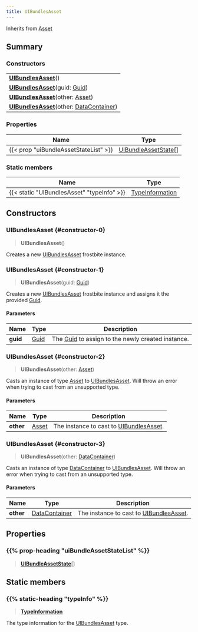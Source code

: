```yaml
---
title: UIBundlesAsset
---
```


Inherits from [Asset](/vext/ref/fb/asset)

## Summary

### Constructors

|  |
| --- |
| **[UIBundlesAsset](#constructor-0)**() |
| **[UIBundlesAsset](#constructor-1)**(guid: [Guid](/vext/ref/shared/type/guid)) |
| **[UIBundlesAsset](#constructor-2)**(other: [Asset](/vext/ref/fb/asset)) |
| **[UIBundlesAsset](#constructor-3)**(other: [DataContainer](/vext/ref/shared/type/datacontainer)) |

### Properties

| Name | Type |
| ---- | ---- |
| {{< prop "uiBundleAssetStateList" >}} | [UIBundleAssetState](/vext/ref/fb/uibundleassetstate)[] |

### Static members

| Name | Type |
| ---- | ---- |
| {{< static "UIBundlesAsset" "typeInfo" >}} | [TypeInformation](/vext/ref/shared/type/typeinformation) |

## Constructors

### UIBundlesAsset {#constructor-0}

> **UIBundlesAsset**()

Creates a new [UIBundlesAsset](/vext/ref/fb/uibundlesasset) frostbite instance.

### UIBundlesAsset {#constructor-1}

> **UIBundlesAsset**(guid: [Guid](/vext/ref/shared/type/guid))

Creates a new [UIBundlesAsset](/vext/ref/fb/uibundlesasset) frostbite instance and assigns it the provided [Guid](/vext/ref/shared/type/guid).

#### Parameters

| Name | Type | Description |
| ---- | ---- | ----------- |
| **guid** | [Guid](/vext/ref/shared/type/guid) | The [Guid](/vext/ref/shared/type/guid) to assign to the newly created instance. |

### UIBundlesAsset {#constructor-2}

> **UIBundlesAsset**(other: [Asset](/vext/ref/fb/asset))

Casts an instance of type [Asset](/vext/ref/fb/asset) to [UIBundlesAsset](/vext/ref/fb/uibundlesasset). Will throw an error when trying to cast from an unsupported type.

#### Parameters

| Name | Type | Description |
| ---- | ---- | ----------- |
| **other** | [Asset](/vext/ref/fb/asset) | The instance to cast to [UIBundlesAsset](/vext/ref/fb/uibundlesasset). |

### UIBundlesAsset {#constructor-3}

> **UIBundlesAsset**(other: [DataContainer](/vext/ref/shared/type/datacontainer))

Casts an instance of type [DataContainer](/vext/ref/shared/type/datacontainer) to [UIBundlesAsset](/vext/ref/fb/uibundlesasset). Will throw an error when trying to cast from an unsupported type.

#### Parameters

| Name | Type | Description |
| ---- | ---- | ----------- |
| **other** | [DataContainer](/vext/ref/shared/type/datacontainer) | The instance to cast to [UIBundlesAsset](/vext/ref/fb/uibundlesasset). |

## Properties

### {{% prop-heading "uiBundleAssetStateList" %}}

> **[UIBundleAssetState](/vext/ref/fb/uibundleassetstate)**[]

## Static members

### {{% static-heading "typeInfo" %}}

> **[TypeInformation](/vext/ref/shared/type/typeinformation)**

The type information for the [UIBundlesAsset](/vext/ref/fb/uibundlesasset) type.

